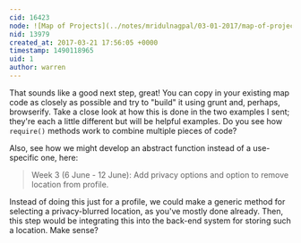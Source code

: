 ```yaml
---
cid: 16423
node: ![Map of Projects](../notes/mridulnagpal/03-01-2017/map-of-projects)
nid: 13979
created_at: 2017-03-21 17:56:05 +0000
timestamp: 1490118965
uid: 1
author: warren
---
```


That sounds like a good next step, great! You can copy in your existing map code as closely as possible and try to "build" it using grunt and, perhaps, browserify. Take a close look at how this is done in the two examples I sent; they're each a little different but will be helpful examples. Do you see how `require()` methods work to combine multiple pieces of code?

Also, see how we might develop an abstract function instead of a use-specific one, here:

> Week 3 (6 June - 12 June): Add privacy options and option to remove location from profile.

Instead of doing this just for a profile, we could make a generic method for selecting a privacy-blurred location, as you've mostly done already. Then, this step would be integrating this into the back-end system for storing such a location. Make sense?